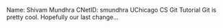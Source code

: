 Name: Shivam Mundhra	CNetID: smundhra
UChicago CS Git Tutorial
Git is pretty cool.
Hopefully our last change...
